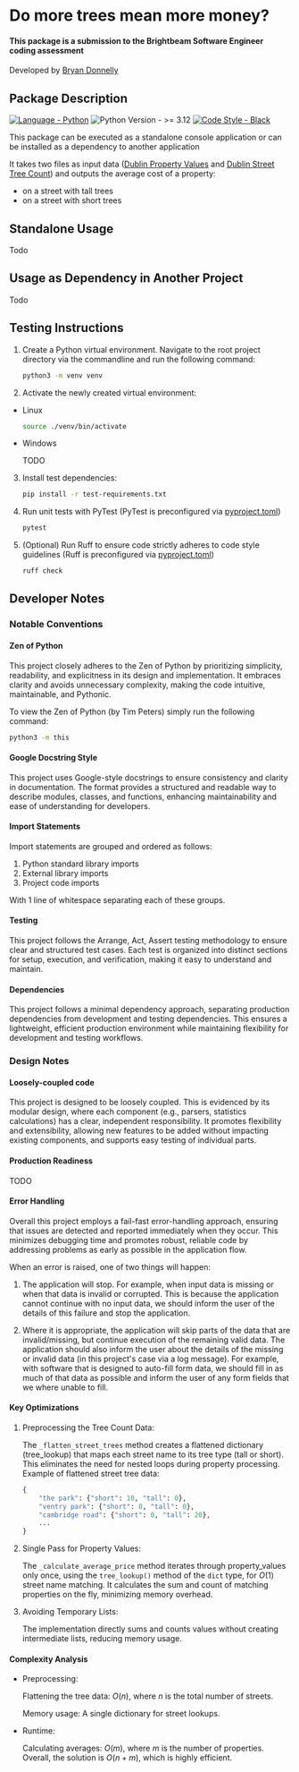 # Do more trees mean more money?

#### This package is a submission to the Brightbeam Software Engineer coding assessment

Developed by [Bryan Donnelly](https://www.linkedin.com/in/bryan-donnelly-/)

## Package Description

[![Language - Python](https://img.shields.io/static/v1?label=Language&message=Python&color=green&logo=python)](https://www.python.org/) ![Python Version - >= 3.12](https://img.shields.io/static/v1?label=Python+Version&message=>%3D+3.12&color=Green) [![Code Style - Black](https://img.shields.io/static/v1?label=Code+Style&message=Black&color=black)](https://black.readthedocs.io/en/stable/the_black_code_style/current_style.html)

This package can be executed as a standalone console application or can be installed as a dependency to another application

It takes two files as input data ([Dublin Property Values](./data/dublin-property.csv) and [Dublin Street Tree Count](./data/dublin-trees.json)) and outputs the average cost of a property:

- on a street with tall trees
- on a street with short trees


## Standalone Usage

Todo

## Usage as Dependency in Another Project

Todo

## Testing Instructions

1. Create a Python virtual environment. Navigate to the root project directory via the commandline and run the following command:

    ```bash
    python3 -m venv venv
    ```

2. Activate the newly created virtual environment:

- Linux
    ```bash
    source ./venv/bin/activate
    ```

- Windows

    TODO

3. Install test dependencies:

    ```bash
    pip install -r test-requirements.txt
    ```

4. Run unit tests with PyTest (PyTest is preconfigured via [pyproject.toml](./pyproject.toml))

    ```bash
    pytest
    ```

5. (Optional) Run Ruff to ensure code strictly adheres to code style guidelines (Ruff is preconfigured via [pyproject.toml](./pyproject.toml))

    ```bash
    ruff check
    ```

## Developer Notes

### Notable Conventions

#### Zen of Python

This project closely adheres to the Zen of Python by prioritizing simplicity, readability, and explicitness in its design and implementation. It embraces clarity and avoids unnecessary complexity, making the code intuitive, maintainable, and Pythonic.

To view the Zen of Python (by Tim Peters) simply run the following command:

```bash
python3 -m this
```

#### Google Docstring Style

This project uses Google-style docstrings to ensure consistency and clarity in documentation. The format provides a structured and readable way to describe modules, classes, and functions, enhancing maintainability and ease of understanding for developers.

#### Import Statements

Import statements are grouped and ordered as follows:
1. Python standard library imports
2. External library imports
3. Project code imports

With 1 line of whitespace separating each of these groups.

#### Testing

This project follows the Arrange, Act, Assert testing methodology to ensure clear and structured test cases. Each test is organized into distinct sections for setup, execution, and verification, making it easy to understand and maintain.

#### Dependencies

This project follows a minimal dependency approach, separating production dependencies from development and testing dependencies. This ensures a lightweight, efficient production environment while maintaining flexibility for development and testing workflows.

### Design Notes

#### Loosely-coupled code

This project is designed to be loosely coupled. This is evidenced by its modular design, where each component (e.g., parsers, statistics calculations) has a clear, independent responsibility. It promotes flexibility and extensibility, allowing new features to be added without impacting existing components, and supports easy testing of individual parts.

#### Production Readiness
TODO

#### Error Handling

Overall this project employs a fail-fast error-handling approach, ensuring that issues are detected and reported immediately when they occur. This minimizes debugging time and promotes robust, reliable code by addressing problems as early as possible in the application flow. 

When an error is raised, one of two things will happen:

1. The application will stop. For example, when input data is missing or when that data is invalid or corrupted. This is because the application cannot continue with no input data, we should inform the user of the details of this failure and stop the application.

2. Where it is appropriate, the application will skip parts of the data that are invalid/missing, but continue execution of the remaining valid data. The application should also inform the user about the details of the missing or invalid data (in this project's case via a log message). For example, with software that is designed to auto-fill form data, we should fill in as much of that data as possible and inform the user of any form fields that we where unable to fill.

#### Key Optimizations

1. Preprocessing the Tree Count Data:

    The `_flatten_street_trees` method creates a flattened dictionary (tree_lookup) that maps each street name to its tree type (tall or short). This eliminates the need for nested loops during property processing.
    Example of flattened street tree data:

    ```python
    {
        "the park": {"short": 10, "tall": 0},
        "ventry park": {"short": 0, "tall": 0},
        "cambridge road": {"short": 0, "tall": 20},
        ...
    }
    ```

2. Single Pass for Property Values:

    The `_calculate_average_price` method iterates through property_values only once, using the `tree_lookup()` method of the `dict` type, for $O(1)$ street name matching.
    It calculates the sum and count of matching properties on the fly, minimizing memory overhead.

3. Avoiding Temporary Lists:

    The implementation directly sums and counts values without creating intermediate lists, reducing memory usage.

#### Complexity Analysis

- Preprocessing:

    Flattening the tree data: $O(n)$, where $n$ is the total number of streets.
    
    Memory usage: A single dictionary for street lookups.

- Runtime:

    Calculating averages: $O(m)$, where $m$ is the number of properties.
    Overall, the solution is $O(n+m)$, which is highly efficient.


